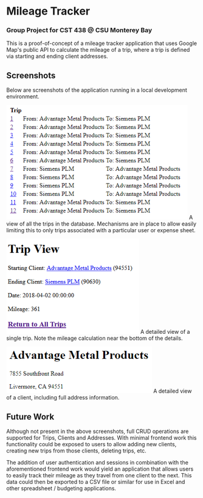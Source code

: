 # Mileage Tracker
### Group Project for CST 438 @ CSU Monterey Bay

This is a proof-of-concept of a mileage tracker application that uses Google Map's public API to calculate the mileage of a trip, where a trip is defined via starting and ending client addresses.

## Screenshots

Below are screenshots of the application running in a local development environment.

![alt text](https://github.com/TheOtterAaron/CST438_GroupProject/blob/master/img/AllTrips.png "Viewing All Trips")
A view of all the trips in the database.  Mechanisms are in place to allow easily limiting this to only trips associated with a particular user or expense sheet.

![alt text](https://github.com/TheOtterAaron/CST438_GroupProject/blob/master/img/TripView.png "Viewing A Single Trip")
A detailed view of a single trip.  Note the mileage calculation near the bottom of the details.

![alt text](https://github.com/TheOtterAaron/CST438_GroupProject/blob/master/img/ClientView.png "Viewing A Client")
A detailed view of a client, including full address information.

## Future Work

Although not present in the above screenshots, full CRUD operations are supported for Trips, Clients and Addresses.  With minimal frontend work this functionality could be exposed to users to allow adding new clients, creating new trips from those clients, deleting trips, etc.

The addition of user authentication and sessions in combination with the aforementioned frontend work would yield an application that allows users to easily track their mileage as they travel from one client to the next.  This data could then be exported to a CSV file or similar for use in Excel and other spreadsheet / budgeting applications.